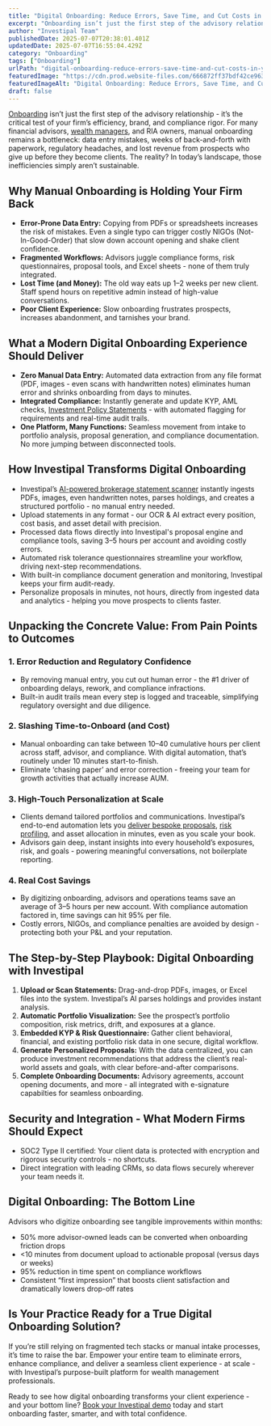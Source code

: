 ```yaml
---
title: "Digital Onboarding: Reduce Errors, Save Time, and Cut Costs in Your Advisory Practice"
excerpt: "Onboarding isn’t just the first step of the advisory relationship - it’s the critical test of your firm’s efficiency, brand, and compliance rigor."
author: "Investipal Team"
publishedDate: 2025-07-07T20:38:01.401Z
updatedDate: 2025-07-07T16:55:04.429Z
category: "Onboarding"
tags: ["Onboarding"]
urlPath: "digital-onboarding-reduce-errors-save-time-and-cut-costs-in-your-advisory-practice"
featuredImage: "https://cdn.prod.website-files.com/666872ff37bdf42ce9637d77/686bfa7f43bdab5692c1f3aa_Scale%20Your%20Advisory%20Practice%20with%20AI-Driven%20Tax%20Optimization%20and%20Proposals%20(12).png"
featuredImageAlt: "Digital Onboarding: Reduce Errors, Save Time, and Cut Costs in Your Advisory Practice"
draft: false
---
```

<p id=""><a href="/blog/onboarding">Onboarding</a> isn’t just the first step of the advisory relationship - it’s the critical test of your firm’s efficiency, brand, and compliance rigor. For many financial advisors, <a href="/segments/wealth-managers">wealth managers</a>, and RIA owners, manual onboarding remains a bottleneck: data entry mistakes, weeks of back-and-forth with paperwork, regulatory headaches, and lost revenue from prospects who give up before they become clients. The reality? In today’s landscape, those inefficiencies simply aren’t sustainable.</p><h2 id="">Why Manual Onboarding is Holding Your Firm Back</h2><ul id=""><li id=""><strong id="">Error-Prone Data Entry:</strong> Copying from PDFs or spreadsheets increases the risk of mistakes. Even a single typo can trigger costly NIGOs (Not-In-Good-Order) that slow down account opening and shake client confidence.</li><li id=""><strong id="">Fragmented Workflows:</strong> Advisors juggle compliance forms, risk questionnaires, proposal tools, and Excel sheets - none of them truly integrated.</li><li id=""><strong id="">Lost Time (and Money):</strong> The old way eats up 1–2 weeks per new client. Staff spend hours on repetitive admin instead of high-value conversations.</li><li id=""><strong id="">Poor Client Experience:</strong> Slow onboarding frustrates prospects, increases abandonment, and tarnishes your brand.</li></ul><h2 id="">What a Modern Digital Onboarding Experience Should Deliver</h2><ul id=""><li id=""><strong id="">Zero Manual Data Entry:</strong> Automated data extraction from any file format (PDF, images - even scans with handwritten notes) eliminates human error and shrinks onboarding from days to minutes.</li><li id=""><strong id="">Integrated Compliance:</strong> Instantly generate and update KYP, AML checks, <a href="/features/investment-policy-statements">Investment Policy Statements</a> - with automated flagging for requirements and real-time audit trails.</li><li id=""><strong id="">One Platform, Many Functions:</strong> Seamless movement from intake to portfolio analysis, proposal generation, and compliance documentation. No more jumping between disconnected tools.</li></ul><h2 id="">How Investipal Transforms Digital Onboarding</h2><ul id=""><li id="">Investipal’s <a href="/blog/how-ai-powered-brokerage-statement-scanning-is-transforming-compliance-trade-monitoring">AI-powered brokerage statement scanner</a> instantly ingests PDFs, images, even handwritten notes, parses holdings, and creates a structured portfolio - no manual entry needed.</li><li id="">Upload statements in any format - our OCR & AI extract every position, cost basis, and asset detail with precision.</li><li id="">Processed data flows directly into&nbsp;Investipal's proposal engine and compliance tools, saving 3–5 hours per account and avoiding costly errors.</li><li id="">Automated risk tolerance questionnaires streamline your workflow, driving next-step recommendations.</li><li id="">With built-in compliance document generation and monitoring, Investipal keeps your firm audit-ready.</li><li id="">Personalize proposals in minutes, not hours, directly from ingested data and analytics - helping you move prospects to clients faster.</li></ul><h2 id="">Unpacking the Concrete Value: From Pain Points to Outcomes</h2><h3 id="">1. Error Reduction and Regulatory Confidence</h3><ul id=""><li id="">By removing manual entry, you cut out human error - the #1 driver of onboarding delays, rework, and compliance infractions.</li><li id="">Built-in audit trails mean every step is logged and traceable, simplifying regulatory oversight and due diligence.</li></ul><h3 id="">2. Slashing Time-to-Onboard (and Cost)</h3><ul id=""><li id="">Manual onboarding can take between 10–40 cumulative hours per client across staff, advisor, and compliance. With digital automation, that’s routinely under 10 minutes start-to-finish.</li><li id="">Eliminate ‘chasing paper’ and error correction - freeing your team for growth activities that actually increase AUM.</li></ul><h3 id="">3. High-Touch Personalization at Scale</h3><ul id=""><li id="">Clients demand tailored portfolios and communications. Investipal’s end-to-end automation lets you <a href="/blog/next-gen-proposal-generation-for-financial-advisors">deliver bespoke proposals</a>, <a href="/risk-assessment">risk profiling</a>, and asset allocation in minutes, even as you scale your book.</li><li id="">Advisors gain deep, instant insights into every household’s exposures, risk, and goals - powering meaningful conversations, not boilerplate reporting.</li></ul><h3 id="">4. Real Cost Savings</h3><ul id=""><li id="">By digitizing onboarding, advisors and operations teams save an average of 3–5 hours per new account. With compliance automation factored in, time savings can hit 95% per file.</li><li id="">Costly errors, NIGOs, and compliance penalties are avoided by design - protecting both your P&L and your reputation.</li></ul><h2 id="">The Step-by-Step Playbook: Digital Onboarding with Investipal</h2><ol id=""><li id=""><strong id="">Upload or Scan Statements:</strong> Drag-and-drop PDFs, images, or Excel files into the system. Investipal’s AI parses holdings and provides instant analysis.</li><li id=""><strong id="">Automatic Portfolio Visualization:</strong> See the prospect’s portfolio composition, risk metrics, drift, and exposures at a glance.</li><li id=""><strong id="">Embedded KYP & Risk Questionnaire:</strong> Gather client behavioral, financial, and existing portfolio risk data in one secure, digital workflow.</li><li id=""><strong id="">Generate Personalized Proposals:</strong> With the data centralized, you can produce investment recommendations that address the client’s real-world assets and goals, with clear before-and-after comparisons.</li><li id=""><strong id="">Complete Onboarding Documents:</strong> Advisory agreements, account opening documents, and more - all integrated with e-signature capabilties for seamless onboarding.</li></ol><h2 id="">Security and Integration - What Modern Firms Should Expect</h2><ul id=""><li id="">SOC2 Type II certified: Your client data is protected with encryption and rigorous security controls - no shortcuts.</li><li id="">Direct integration with leading CRMs, so data flows securely wherever your team needs it.</li></ul><h2 id="">Digital Onboarding: The Bottom Line</h2><p id="">Advisors who digitize onboarding see tangible improvements within months:</p><ul id=""><li id="">50% more advisor-owned leads can be converted when onboarding friction drops</li><li id="">&lt;10 minutes from document upload to actionable proposal (versus days or weeks)</li><li id="">95% reduction in time spent on compliance workflows</li><li id="">Consistent “first impression” that boosts client satisfaction and dramatically lowers drop-off rates</li></ul><h2 id="">Is Your Practice Ready for a True Digital Onboarding Solution?</h2><p id="">If you’re still relying on fragmented tech stacks or manual intake processes, it’s time to raise the bar. Empower your entire team to eliminate errors, enhance compliance, and deliver a seamless client experience - at scale - with Investipal’s purpose-built platform for wealth management professionals.</p><p id="">Ready to see how digital onboarding transforms your client experience - and your bottom line? <a href="/book-a-demo">Book your Investipal demo</a> today and start onboarding faster, smarter, and with total confidence.</p>